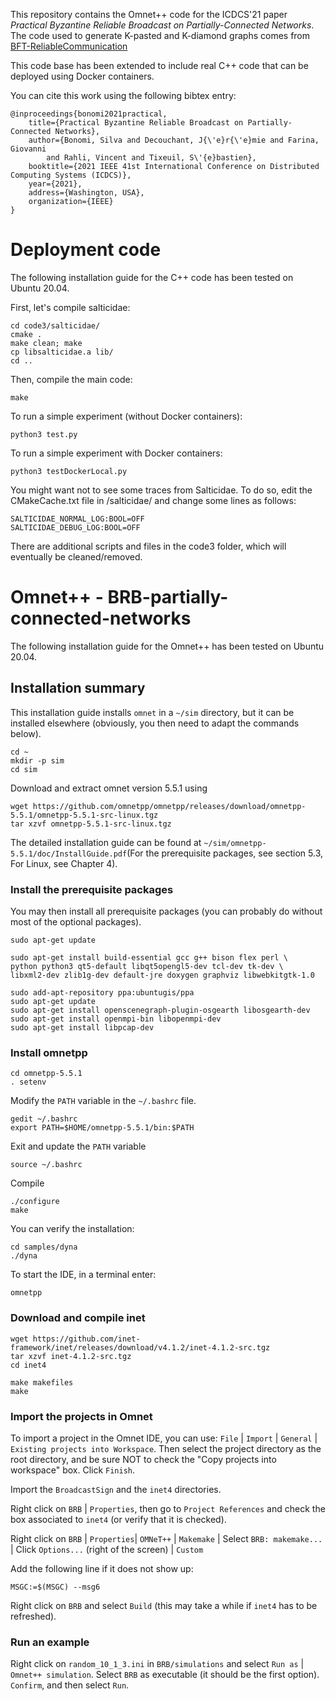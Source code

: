 This repository contains the Omnet++ code for the ICDCS'21 paper *Practical Byzantine Reliable Broadcast on Partially-Connected Networks*.
The code used to generate K-pasted and K-diamond graphs comes from [BFT-ReliableCommunication](https://github.com/giovannifarina/BFT-ReliableCommunication)

This code base has been extended to include real C++ code that can be deployed using Docker containers.

You can cite this work using the following bibtex entry: 

	@inproceedings{bonomi2021practical,
  		title={Practical Byzantine Reliable Broadcast on Partially-Connected Networks},
  		author={Bonomi, Silva and Decouchant, J{\'e}r{\'e}mie and Farina, Giovanni 
  			and Rahli, Vincent and Tixeuil, S\'{e}bastien},
  		booktitle={2021 IEEE 41st International Conference on Distributed Computing Systems (ICDCS)},
  		year={2021},
  		address={Washington, USA},
  		organization={IEEE}
	}

# Deployment code 

The following installation guide for the C++ code has been tested on Ubuntu 20.04.

First, let's compile salticidae: 

	cd code3/salticidae/
	cmake . 
	make clean; make
	cp libsalticidae.a lib/
	cd ..

Then, compile the main code: 
	
	make
	
To run a simple experiment (without Docker containers): 
	
	python3 test.py
	
To run a simple experiment with Docker containers: 
	
	python3 testDockerLocal.py
	
You might want not to see some traces from Salticidae. To do so, edit the CMakeCache.txt file in /salticidae/ and change some lines as follows:

	SALTICIDAE_NORMAL_LOG:BOOL=OFF
	SALTICIDAE_DEBUG_LOG:BOOL=OFF

There are additional scripts and files in the code3 folder, which will eventually be cleaned/removed. 





# Omnet++ - BRB-partially-connected-networks

The following installation guide for the Omnet++ has been tested on Ubuntu 20.04.

## Installation summary

This installation guide installs `omnet` in a `~/sim` directory, but it can be installed elsewhere (obviously, you then need to adapt the commands below). 
	
	cd ~ 
	mkdir -p sim  
	cd sim

Download and extract omnet version 5.5.1 using

	wget https://github.com/omnetpp/omnetpp/releases/download/omnetpp-5.5.1/omnetpp-5.5.1-src-linux.tgz
	tar xzvf omnetpp-5.5.1-src-linux.tgz
	
The detailed installation guide can be found at `~/sim/omnetpp-5.5.1/doc/InstallGuide.pdf`(For the prerequisite packages, see section 5.3, For Linux, see Chapter 4).

### Install the prerequisite packages

You may then install all prerequisite packages (you can probably do without most of the optional packages).

	sudo apt-get update

	sudo apt-get install build-essential gcc g++ bison flex perl \
	python python3 qt5-default libqt5opengl5-dev tcl-dev tk-dev \
	libxml2-dev zlib1g-dev default-jre doxygen graphviz libwebkitgtk-1.0
	
	sudo add-apt-repository ppa:ubuntugis/ppa
	sudo apt-get update
	sudo apt-get install openscenegraph-plugin-osgearth libosgearth-dev
	sudo apt-get install openmpi-bin libopenmpi-dev
	sudo apt-get install libpcap-dev
	
### Install omnetpp 

	cd omnetpp-5.5.1
	. setenv
	
Modify the `PATH` variable in the `~/.bashrc` file.

	gedit ~/.bashrc
	export PATH=$HOME/omnetpp-5.5.1/bin:$PATH

Exit and update the `PATH` variable

	source ~/.bashrc
	
Compile

	./configure
	make
	
You can verify the installation:
	
	cd samples/dyna
	./dyna
	
To start the IDE, in a terminal enter:

	omnetpp

### Download and compile inet

	wget https://github.com/inet-framework/inet/releases/download/v4.1.2/inet-4.1.2-src.tgz
	tar xzvf inet-4.1.2-src.tgz
	cd inet4
	
	make makefiles
	make

### Import the projects in Omnet

To import a project in the Omnet IDE, you can use: `File` | `Import` | `General` | `Existing projects into Workspace`.
Then select the project directory as the root directory, and be sure NOT to check the
"Copy projects into workspace" box. Click `Finish`.

Import the `BroadcastSign` and the `inet4` directories. 

Right click on `BRB` | `Properties`, then go to `Project References` and check the box associated to `inet4` (or verify that it is checked).

Right click on `BRB` | `Properties`| `OMNeT++` | `Makemake` | Select `BRB: makemake...` | Click `Options...` (right of the screen) | `Custom`

Add the following line if it does not show up:

	MSGC:=$(MSGC) --msg6

Right click on `BRB` and select `Build` (this may take a while if `inet4` has to be refreshed).


### Run an example

Right click on `random_10_1_3.ini` in `BRB/simulations` and select `Run as` | `Omnet++ simulation`.
Select `BRB` as executable (it should be the first option).
`Confirm`, and then select `Run`. 
